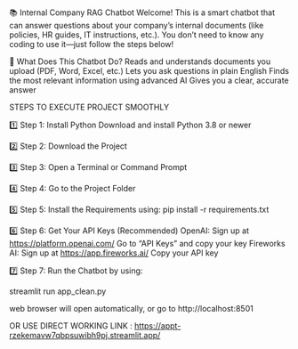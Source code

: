 📚 Internal Company RAG Chatbot
Welcome! This is a smart chatbot that can answer questions about your company’s internal documents (like policies, HR guides, IT instructions, etc.).
You don’t need to know any coding to use it—just follow the steps below!

🚀 What Does This Chatbot Do?
Reads and understands documents you upload (PDF, Word, Excel, etc.)
Lets you ask questions in plain English
Finds the most relevant information using advanced AI
Gives you a clear, accurate answer

STEPS TO EXECUTE PROJECT SMOOTHLY

1️⃣ Step 1: Install Python
Download and install Python 3.8 or newer

2️⃣ Step 2: Download the Project

3️⃣ Step 3: Open a Terminal or Command Prompt

4️⃣ Step 4: Go to the Project Folder

5️⃣ Step 5: Install the Requirements using:
pip install -r requirements.txt

6️⃣ Step 6: Get Your API Keys (Recommended)
OpenAI:
Sign up at https://platform.openai.com/
Go to “API Keys” and copy your key
Fireworks AI:
Sign up at https://app.fireworks.ai/
Copy your API key

7️⃣ Step 7: Run the Chatbot by using:

streamlit run app_clean.py 

 web browser will open automatically, or go to http://localhost:8501

OR USE DIRECT WORKING LINK : https://appt-rzekemavw7qbpsuwibh9pj.streamlit.app/
